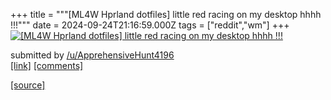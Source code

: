 +++
title = """[ML4W Hprland dotfiles] little red racing on my desktop hhhh !!!"""
date = 2024-09-24T21:16:59.000Z
tags = ["reddit","wm"]
+++
[![[ML4W Hprland dotfiles] little red racing on my desktop hhhh !!!](https://preview.redd.it/mdmg41xpptqd1.png?width=640&crop=smart&auto=webp&s=8ab01bfbd4f97e8e34a1f76ce7851a854899bd62 "[ML4W Hprland dotfiles] little red racing on my desktop hhhh !!!")](https://www.reddit.com/r/unixporn/comments/1fonnmz/ml4w_hprland_dotfiles_little_red_racing_on_my/)

submitted by [/u/ApprehensiveHunt4196](https://www.reddit.com/user/ApprehensiveHunt4196)  
[\[link\]](https://i.redd.it/mdmg41xpptqd1.png) [\[comments\]](https://www.reddit.com/r/unixporn/comments/1fonnmz/ml4w_hprland_dotfiles_little_red_racing_on_my/)

[[source]](https://www.reddit.com/r/unixporn/comments/1fonnmz/ml4w_hprland_dotfiles_little_red_racing_on_my/)
